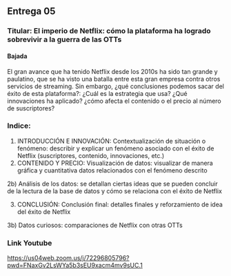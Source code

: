 ## Entrega 05
### Titular: El imperio de Netflix: cómo la plataforma ha logrado sobrevivir a la guerra de las OTTs
#### Bajada
El gran avance que ha tenido Netflix desde los 2010s ha sido tan grande y paulatino, que se ha visto una batalla entre esta gran empresa contra otros servicios de streaming. Sin embargo, ¿qué conclusiones podemos sacar del éxito de esta plataforma?: ¿Cuál es la estrategia que usa? ¿Qué innovaciones ha aplicado? ¿cómo afecta el contenido o el precio al número de suscriptores? 

### Indice: 
1)	INTRODUCCIÓN E INNOVACIÓN: Contextualización de situación o fenómeno: describir y explicar un fenómeno asociado con el éxito de Netflix (suscriptores, contenido, innovaciones, etc.) 
2)	CONTENIDO Y PRECIO: Visualización de datos: visualizar de manera gráfica y cuantitativa datos relacionados con el fenómeno descrito 
  <p> 2b)	Análisis de los datos: se detallan ciertas ideas que se pueden concluir de la lectura de la base de datos y cómo se relaciona con el éxito de Netflix </p>
 
  3) CONCLUSIÓN: Conclusión final: detalles finales y reforzamiento de idea del éxito de Netflix 
 <p> 3b) Datos curiosos: comparaciones de Netflix con otras OTTs </p>

### Link Youtube
https://us04web.zoom.us/j/72296805796?pwd=FNaxGv2LsWYa5b3sEU9xacm4mv9sUC.1 



